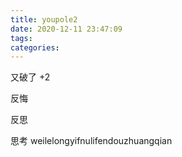 ```yaml
---
title: youpole2
date: 2020-12-11 23:47:09
tags:
categories: 
---
```


又破了 +2

反悔

反思

思考
weilelongyifnulifendouzhuangqian

